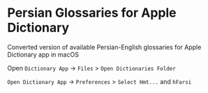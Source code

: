 # Persian Glossaries for Apple Dictionary
Converted version of available Persian-English glossaries for Apple Dictionary app in macOS

Open `Dictionary App` -> `Files` > `Open Dictionaries Folder`

`Open Dictionary App` -> `Preferences` > `Select Hmt...` and `hFarsi`
